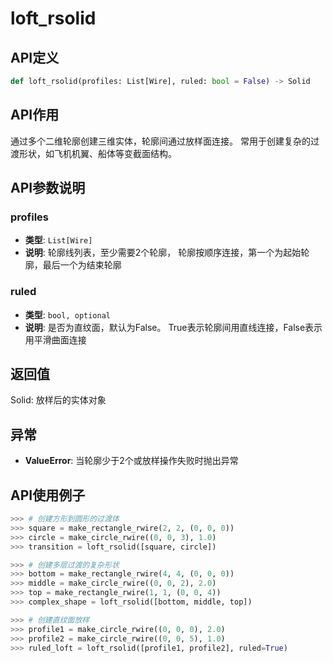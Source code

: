 # loft_rsolid

## API定义

```python
def loft_rsolid(profiles: List[Wire], ruled: bool = False) -> Solid
```

## API作用

通过多个二维轮廓创建三维实体，轮廓间通过放样面连接。
常用于创建复杂的过渡形状，如飞机机翼、船体等变截面结构。

## API参数说明

### profiles

- **类型**: `List[Wire]`
- **说明**: 轮廓线列表，至少需要2个轮廓， 轮廓按顺序连接，第一个为起始轮廓，最后一个为结束轮廓

### ruled

- **类型**: `bool, optional`
- **说明**: 是否为直纹面，默认为False。 True表示轮廓间用直线连接，False表示用平滑曲面连接

## 返回值

Solid: 放样后的实体对象

## 异常

- **ValueError**: 当轮廓少于2个或放样操作失败时抛出异常

## API使用例子

```python
>>> # 创建方形到圆形的过渡体
>>> square = make_rectangle_rwire(2, 2, (0, 0, 0))
>>> circle = make_circle_rwire((0, 0, 3), 1.0)
>>> transition = loft_rsolid([square, circle])

>>> # 创建多层过渡的复杂形状
>>> bottom = make_rectangle_rwire(4, 4, (0, 0, 0))
>>> middle = make_circle_rwire((0, 0, 2), 2.0)
>>> top = make_rectangle_rwire(1, 1, (0, 0, 4))
>>> complex_shape = loft_rsolid([bottom, middle, top])

>>> # 创建直纹面放样
>>> profile1 = make_circle_rwire((0, 0, 0), 2.0)
>>> profile2 = make_circle_rwire((0, 0, 5), 1.0)
>>> ruled_loft = loft_rsolid([profile1, profile2], ruled=True)
```
